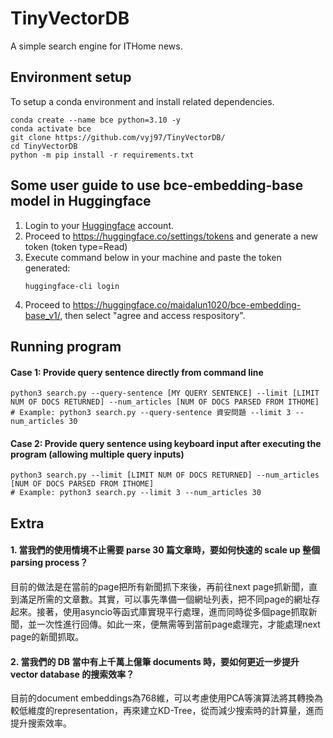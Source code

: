 # TinyVectorDB
A simple search engine for ITHome news.


## Environment setup

To setup a conda environment and install related dependencies.
```
conda create --name bce python=3.10 -y
conda activate bce
git clone https://github.com/vyj97/TinyVectorDB/
cd TinyVectorDB
python -m pip install -r requirements.txt
```

## Some user guide to use bce-embedding-base model in Huggingface

1. Login to your [Huggingface](https://huggingface.co/) account.
2. Proceed to https://huggingface.co/settings/tokens and generate a new token (token type=Read)
3. Execute command below in your machine and paste the token generated:
   ```
   huggingface-cli login
   ```
4. Proceed to https://huggingface.co/maidalun1020/bce-embedding-base_v1/, then select "agree and access respository".

## Running program
#### Case 1: Provide query sentence directly from command line
 ```
 python3 search.py --query-sentence [MY QUERY SENTENCE] --limit [LIMIT NUM OF DOCS RETURNED] --num_articles [NUM OF DOCS PARSED FROM ITHOME]
 # Example: python3 search.py --query-sentence 資安問題 --limit 3 --num_articles 30
 ```

#### Case 2: Provide query sentence using keyboard input after executing the program (allowing multiple query inputs)
 ```
 python3 search.py --limit [LIMIT NUM OF DOCS RETURNED] --num_articles [NUM OF DOCS PARSED FROM ITHOME]
 # Example: python3 search.py --limit 3 --num_articles 30
 ```

## Extra 
#### 1. 當我們的使用情境不止需要 parse 30 篇文章時，要如何快速的 scale up 整個 parsing process？
目前的做法是在當前的page把所有新聞抓下來後，再前往next page抓新聞，直到滿足所需的文章數。其實，可以事先準備一個網址列表，把不同page的網址存起來。接著，使用asyncio等函式庫實現平行處理，進而同時從多個page抓取新聞，並一次性進行回傳。如此一來，便無需等到當前page處理完，才能處理next page的新聞抓取。

#### 2. 當我們的 DB 當中有上千萬上億筆 documents 時，要如何更近一步提升 vector database 的搜索效率？
目前的document embeddings為768維，可以考慮使用PCA等演算法將其轉換為較低維度的representation，再來建立KD-Tree，從而減少搜索時的計算量，進而提升搜索效率。
